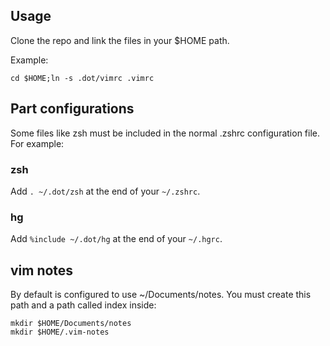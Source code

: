 ## Usage
Clone the repo and link the files in your $HOME path.

Example:

    cd $HOME;ln -s .dot/vimrc .vimrc

## Part configurations
Some files like zsh must be included in the normal .zshrc configuration file. For example:

### zsh
Add `. ~/.dot/zsh` at the end of your `~/.zshrc`.

### hg
Add `%include ~/.dot/hg` at the end of your `~/.hgrc`.

## vim notes
By default is configured to use ~/Documents/notes. You must create this path and a path called index inside:

    mkdir $HOME/Documents/notes
    mkdir $HOME/.vim-notes
